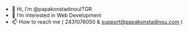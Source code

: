 - 👋 Hi, I’m @papakonstadinouITGR
- 👀 I’m interested in Web Development
- 📫 How to reach me ( 2431076050 & support@papakonstadinou.com )

<!---
papakonstadinouITGR/papakonstadinouITGR is a ✨ special ✨ repository because its `README.md` (this file) appears on your GitHub profile.
You can click the Preview link to take a look at your changes.
--->
